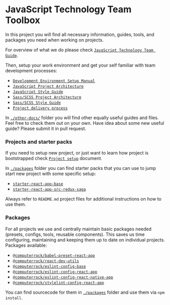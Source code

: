 # JavaScript Technology Team Toolbox

In this project you will find all necessary information, guides, tools, and packages you need when working on projects.

For overview of what we do please check [`JavaScript Technology Team Guide`](./javascript-technology-team-guide.md).

Then, setup your work environment and get your self familiar with team development processes: 

* [`Development Environment Setup Manual`](./development-environment-setup-manual.md)
* [`JavaScript Project Architecture`](./javascript-project-architecture.md)
* [`JavaScript Style Guide`](./javascript-style-guide.md)
* [`Sass/SCSS Project Architecture`](./sass-scss-project-architecture.md)
* [`Sass/SCSS Style Guide`](./sass-scss-style-guide.md)
* [`Project delivery process`](./project-delivery-process.md)

In [`./other-docs/`](./other-docs) folder you will find other equally useful guides and files. Feel free to check them 
out on your own. Have idea about some new useful guide? Please submit it in pull request.


### Projects and starter packs

If you need to setup new project, or just want to learn how project is bootstrapped check 
[`Project setup`](./project-setup.md) document. 

In [`./packages`](./packages) folder you can find starter packs that you can use to jump start new project with some 
specific setup:

* [`starter-react-app-base`](./packages/starter-react-app-base)
* [`starter-react-app-src-redux-saga`](./packages/starter-react-app-src-redux-saga)

Always refer to `README.md` project files for additional instructions on how to use them.


### Packages

For all projects we use and centrally maintain basic packages needed (presets, configs, tools, reusable components). 
This saves us time configuring, maintaining and keeping them up to date on individual projects. Packages available: 

* [`@computerrock/babel-preset-react-app`](https://www.npmjs.com/package/@computerrock/babel-preset-react-app)
* [`@computerrock/react-dev-utils`](https://www.npmjs.com/package/@computerrock/react-dev-utils)
* [`@computerrock/eslint-config-base`](https://www.npmjs.com/package/@computerrock/eslint-config-base)
* [`@computerrock/eslint-config-react-app`](https://www.npmjs.com/package/@computerrock/eslint-config-react-app)
* [`@computerrock/eslint-config-react-native-app`](https://www.npmjs.com/package/@computerrock/eslint-config-react-native-app)
* [`@computerrock/stylelint-config-react-app`](https://www.npmjs.com/package/@computerrock/stylelint-config-react-app)

You can find sourcecode for them in [`./packages`](./packages) folder and use them via `npm install`.
